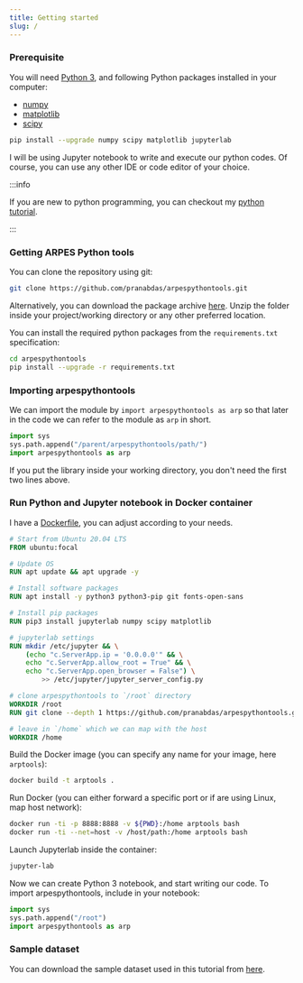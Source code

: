 ```yaml
---
title: Getting started
slug: /
---
```

### Prerequisite
You will need [Python 3](https://www.python.org/), and following Python packages
installed in your computer:

- [numpy](https://numpy.org/)
- [matplotlib](https://matplotlib.org/)
- [scipy](https://www.scipy.org/)

```bash
pip install --upgrade numpy scipy matplotlib jupyterlab
```

I will be using Jupyter notebook to write and execute our python codes. Of
course, you can use any other IDE or code editor of your choice.

:::info

If you are new to python programming, you can checkout my [python tutorial](
https://pranabdas.github.io/python-tutorial/).

:::

### Getting ARPES Python tools
You can clone the repository using git:

```bash
git clone https://github.com/pranabdas/arpespythontools.git
```

Alternatively, you can download the package archive [here](
https://github.com/pranabdas/arpespythontools/releases). Unzip the folder inside
your project/working directory or any other preferred location.

You can install the required python packages from the `requirements.txt`
specification:
```bash
cd arpespythontools
pip install --upgrade -r requirements.txt
```

### Importing arpespythontools
We can import the module by `import arpespythontools as arp` so that later in
the code we can refer to the module as `arp` in short.
```python
import sys
sys.path.append("/parent/arpespythontools/path/")
import arpespythontools as arp
```

If you put the library inside your working directory, you don't need the first
two lines above.

### Run Python and Jupyter notebook in Docker container

I have a [Dockerfile](
https://github.com/pranabdas/arpespythontools/blob/master/Dockerfile), you can
adjust according to your needs.
```dockerfile title="Dockerfile"
# Start from Ubuntu 20.04 LTS
FROM ubuntu:focal

# Update OS
RUN apt update && apt upgrade -y

# Install software packages
RUN apt install -y python3 python3-pip git fonts-open-sans

# Install pip packages
RUN pip3 install jupyterlab numpy scipy matplotlib

# jupyterlab settings
RUN mkdir /etc/jupyter && \
    (echo "c.ServerApp.ip = '0.0.0.0'" && \
    echo "c.ServerApp.allow_root = True" && \
    echo "c.ServerApp.open_browser = False") \
        >> /etc/jupyter/jupyter_server_config.py

# clone arpespythontools to `/root` directory
WORKDIR /root
RUN git clone --depth 1 https://github.com/pranabdas/arpespythontools.git

# leave in `/home` which we can map with the host
WORKDIR /home
```

Build the Docker image (you can specify any name for your image, here
`arptools`):
```bash
docker build -t arptools .
```

Run Docker (you can either forward a specific port or if are using Linux, map
host network):
```bash
docker run -ti -p 8888:8888 -v ${PWD}:/home arptools bash
docker run -ti --net=host -v /host/path:/home arptools bash
```

Launch Jupyterlab inside the container:
```bash
jupyter-lab
```

Now we can create Python 3 notebook, and start writing our code. To import
arpespythontools, include in your notebook:
```python
import sys
sys.path.append("/root")
import arpespythontools as arp
```

### Sample dataset
You can download the sample dataset used in this tutorial from [here](
http://dx.doi.org/10.17632/rfhhh54g9m).
